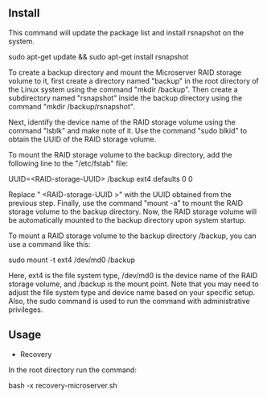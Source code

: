 
## Install

This command will update the package list and install rsnapshot on the system. 

sudo apt-get update && sudo apt-get install rsnapshot

To create a backup directory and mount the Microserver RAID storage volume to it, first create a directory named "backup" in the root directory of the Linux system using the command "mkdir /backup". Then create a subdirectory named "rsnapshot" inside the backup directory using the command "mkdir /backup/rsnapshot". 

Next, identify the device name of the RAID storage volume using the command "lsblk" and make note of it. Use the command "sudo blkid" to obtain the UUID of the RAID storage volume.

To mount the RAID storage volume to the backup directory, add the following line to the "/etc/fstab" file:

UUID=&lt;RAID-storage-UUID&gt; /backup ext4 defaults 0 0

Replace " &lt;RAID-storage-UUID &gt;" with the UUID obtained from the previous step. Finally, use the command "mount -a" to mount the RAID storage volume to the backup directory. Now, the RAID storage volume will be automatically mounted to the backup directory upon system startup.
  
  
  To mount a RAID storage volume to the backup directory /backup, you can use a command like this:
  
  sudo mount -t ext4 /dev/md0 /backup
  
  Here, ext4 is the file system type, /dev/md0 is the device name of the RAID storage volume, and /backup is the mount point. Note that you may need to adjust the file system type and device name based on your specific setup. Also, the sudo command is used to run the command with administrative privileges.

## Usage

- Recovery

In the root directory run the command:

bash -x recovery-microserver.sh


